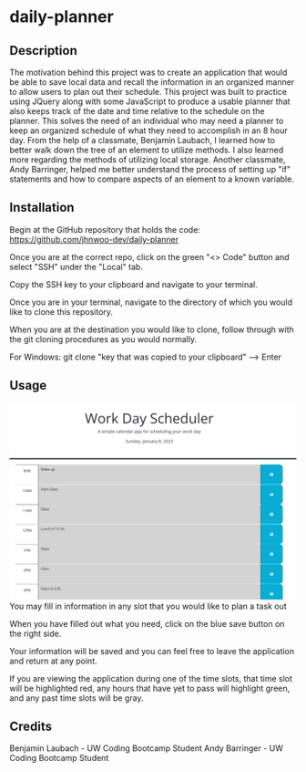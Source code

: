 # daily-planner

## Description

The motivation behind this project was to create an application that would be able to save local data and recall the information in an organized manner to allow users to plan out their schedule. This project was built to practice using JQuery along with some JavaScript to produce a usable planner that also keeps track of the date and time relative to the schedule on the planner. This solves the need of an individual who may need a planner to keep an organized schedule of what they need to accomplish in an 8 hour day. From the help of a classmate, Benjamin Laubach, I learned how to better walk down the tree of an element to utilize methods. I also learned more regarding the methods of utilizing local storage. Another classmate, Andy Barringer, helped me better understand the process of setting up "if" statements and how to compare aspects of an element to a known variable.

## Installation

Begin at the GitHub repository that holds the code:
https://github.com/jhnwoo-dev/daily-planner

Once you are at the correct repo, click on the green "<> Code" button and select "SSH" under the "Local" tab.

Copy the SSH key to your clipboard and navigate to your terminal.

Once you are in your terminal, navigate to the directory of which you would like to clone this repository.

When you are at the destination you would like to clone, follow through with the git cloning procedures as you would normally.

For Windows: git clone "key that was copied to your clipboard" --> Enter

## Usage

![mainscreen](./Assets/Planner%20Main%20Screen.jpg)
You may fill in information in any slot that you would like to plan a task out

When you have filled out what you need, click on the blue save button on the right side.

Your information will be saved and you can feel free to leave the application and return at any point.

If you are viewing the application during one of the time slots, that time slot will be highlighted red, any hours that have yet to pass will highlight green, and any past time slots will be gray.

## Credits

Benjamin Laubach - UW Coding Bootcamp Student
Andy Barringer - UW Coding Bootcamp Student
